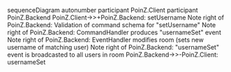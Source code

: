 sequenceDiagram
  autonumber
  participant PoinZ.Client
  participant PoinZ.Backend
  PoinZ.Client->>+PoinZ.Backend: setUsername
  Note right of PoinZ.Backend: Validation of command schema for "setUsername"
  Note right of PoinZ.Backend: CommandHandler produces "usernameSet" event
  Note right of PoinZ.Backend: EventHandler modifies room (sets new username of matching user)
  Note right of PoinZ.Backend: "usernameSet" event is broadcasted to all users in room
  PoinZ.Backend->>-PoinZ.Client: usernameSet
